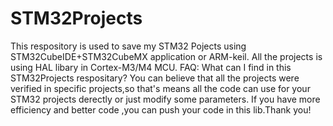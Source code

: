 # STM32Projects
This respository is used to save my STM32 Pojects using STM32CubeIDE+STM32CubeMX application or ARM-keil.
All the projects is using HAL libary in Cortex-M3/M4 MCU.
FAQ: What can I find in this STM32Projects respositary?
You can believe that all the projects were verified in specific projects,so that's means all the code can use for your STM32 projects derectly or just 
modify some parameters.
If you have more efficiency and better code ,you can push your code in this lib.Thank you!
